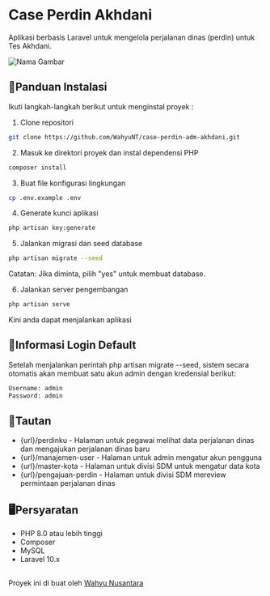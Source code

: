 # Case Perdin Akhdani

Aplikasi berbasis Laravel untuk mengelola perjalanan dinas (perdin) untuk Tes Akhdani.

![Nama Gambar](https://lh5.googleusercontent.com/mYXVBf56xCYM4PwHF4uH5kipc_9V0t1L1AK2HBJ0-lWlaWVTbyeMkuOSWVotRy_MQji33FtpC-CRy3yIlQD0mEM=w16383)

## 🔧Panduan Instalasi

Ikuti langkah-langkah berikut untuk menginstal proyek :

1. Clone repositori
```bash
git clone https://github.com/WahyuNT/case-perdin-adm-akhdani.git
```

2. Masuk ke direktori proyek dan instal dependensi PHP
```bash
composer install
```

3. Buat file konfigurasi lingkungan
```bash
cp .env.example .env
```

4. Generate kunci aplikasi
```bash
php artisan key:generate
```

5. Jalankan migrasi dan seed database
```bash
php artisan migrate --seed
```
Catatan: Jika diminta, pilih "yes" untuk membuat database.

6. Jalankan server pengembangan
```bash
php artisan serve
```

Kini anda dapat menjalankan aplikasi

## 🔐Informasi Login Default
Setelah menjalankan perintah php artisan migrate --seed, sistem secara otomatis akan membuat satu akun admin dengan kredensial berikut:
```bash
Username: admin 
Password: admin
```

## 🔗Tautan

- {url}/perdinku - Halaman untuk pegawai melihat data perjalanan dinas dan mengajukan perjalanan dinas baru
- {url}/manajemen-user - Halaman untuk admin mengatur akun pengguna
- {url}/master-kota - Halaman untuk divisi SDM untuk mengatur data kota
- {url}/pengajuan-perdin - Halaman untuk divisi SDM mereview permintaan perjalanan dinas

## 🖥️Persyaratan

- PHP 8.0 atau lebih tinggi
- Composer
- MySQL
- Laravel 10.x

##

Proyek ini di buat oleh [Wahyu Nusantara](https://wahyunt.me/)
